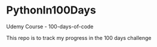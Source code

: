 # PythonIn100Days
Udemy Course - 100-days-of-code


This repo is to track my progress in the 100 days challenge 
